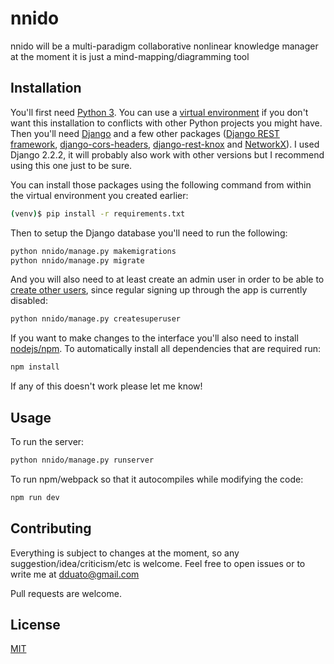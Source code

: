 # nnido

nnido will be a multi-paradigm collaborative nonlinear knowledge manager
at the moment it is just a mind-mapping/diagramming tool

## Installation

You'll first need [Python 3](https://www.python.org/downloads/). You can use a [virtual environment](https://virtualenv.pypa.io/en/latest/#) if you don't want this installation to conflicts with other Python projects you might have.
Then you'll need [Django](https://www.djangoproject.com/) and a few other packages ([Django REST framework](https://www.django-rest-framework.org/), [django-cors-headers](https://github.com/adamchainz/django-cors-headers), [django-rest-knox](https://github.com/James1345/django-rest-knox) and [NetworkX](https://networkx.org/)). I used Django 2.2.2, it will probably also work with other versions but I recommend using this one just to be sure.

You can install those packages using the following command from within the virtual environment you created earlier:

```bash
(venv)$ pip install -r requirements.txt
```

Then to setup the Django database you'll need to run the following:
```bash
python nnido/manage.py makemigrations
python nnido/manage.py migrate
```

And you will also need to at least create an admin user in order to be able to [create other users](https://docs.djangoproject.com/en/3.1/topics/auth/default/#managing-users-in-the-admin), since regular signing up through the app is currently disabled:
```bash
python nnido/manage.py createsuperuser
```

If you want to make changes to the interface you'll also need to install [nodejs/npm](https://nodejs.org/en/download/). To automatically install all dependencies that are required run:
```bash
npm install
```

If any of this doesn't work please let me know!

## Usage

To run the server:
```bash
python nnido/manage.py runserver
```

To run npm/webpack so that it autocompiles while modifying the code:
```bash
npm run dev
```

## Contributing
Everything is subject to changes at the moment, so any suggestion/idea/criticism/etc is welcome. Feel free to open issues or to write me at dduato@gmail.com

Pull requests are welcome.

## License
[MIT](https://choosealicense.com/licenses/mit/)